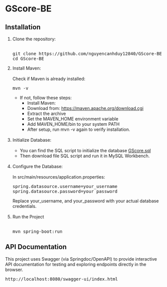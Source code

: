 # GScore-BE

## Installation
1. Clone the repository:<br/><br/>
   <pre>git clone https://github.com/nguyencanhduy12840/GScore-BE.git<br/>cd GScore-BE 
   </pre>
2. Install Maven:<br/><br/>
   Check if Maven is already installed:<br/>
   <pre>mvn -v</pre>
   - If not, follow these steps:<br/>
     - Install Maven:<br/>
     - Download from: https://maven.apache.org/download.cgi<br/>
     - Extract the archive<br/>
     - Set the MAVEN_HOME environment variable<br/>
     - Add MAVEN_HOME/bin to your system PATH<br/>
     - After setup, run mvn -v again to verify installation.<br/><br/>
3. Initialize Database:<br/><br/>
   - You can find the SQL script to initialize the database [GScore.sql](./GScore.sql)<br/>
   - Then download file SQL script and run it in MySQL Workbench.<br/><br/>
4. Configure the Database:<br/><br/>
   In src/main/resources/application.properties:<br/>
   <pre>spring.datasource.username=your_username<br/>spring.datasource.password=your_password</pre>
   Replace your_username, and your_password with your actual database credentials.<br/><br/>
5. Run the Project<br/><br/>
   <pre>mvn spring-boot:run</pre>

## API Documentation
This project uses Swagger (via Springdoc/OpenAPI) to provide interactive API documentation for testing and exploring endpoints directly in the browser.<br/>
<pre>http://localhost:8080/swagger-ui/index.html</pre>


